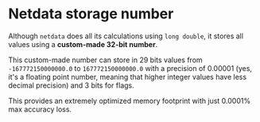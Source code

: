 <!--
title: "Netdata storage number"
custom_edit_url: https://github.com/netdata/netdata/edit/master/libnetdata/storage_number/README.md
sidebar_label: "Storage number"
learn_status: "Published"
learn_topic_type: "Tasks"
learn_rel_path: "Developers/libnetdata"
-->

# Netdata storage number

Although `netdata` does all its calculations using `long double`, it stores all values using
a **custom-made 32-bit number**.

This custom-made number can store in 29 bits values from `-167772150000000.0` to  `167772150000000.0`
with a precision of 0.00001 (yes, it's a floating point number, meaning that higher integer values
have less decimal precision) and 3 bits for flags.

This provides an extremely optimized memory footprint with just 0.0001% max accuracy loss.


